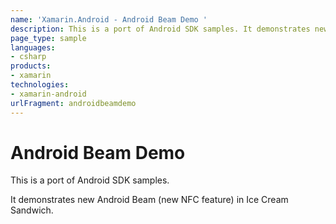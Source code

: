 ```yaml
---
name: 'Xamarin.Android - Android Beam Demo '
description: This is a port of Android SDK samples. It demonstrates new Android Beam (new NFC feature) in Ice Cream Sandwich.
page_type: sample
languages:
- csharp
products:
- xamarin
technologies:
- xamarin-android
urlFragment: androidbeamdemo
---
```

# Android Beam Demo 

This is a port of Android SDK samples.

It demonstrates new Android Beam (new NFC feature) in Ice Cream Sandwich.
